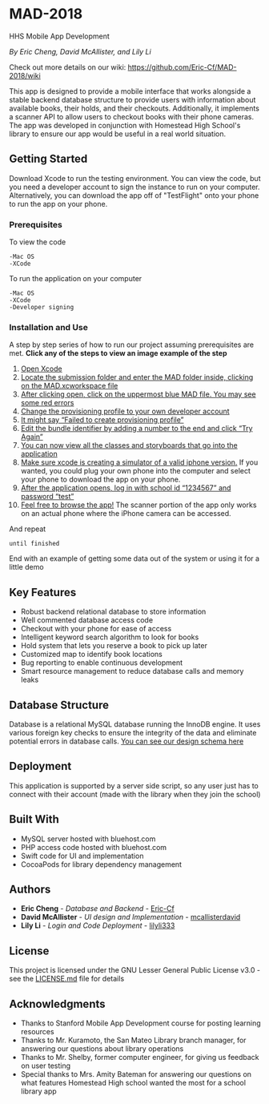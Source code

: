 # MAD-2018
HHS Mobile App Development

*By Eric Cheng, David McAllister, and Lily Li*

Check out more details on our wiki: https://github.com/Eric-Cf/MAD-2018/wiki

This app is designed to provide a mobile interface that works alongside a stable backend database structure to provide users with information about available books, their holds, and their checkouts. Additionally, it implements a scanner API to allow users to checkout books with their phone cameras. The app was developed in conjunction with Homestead High School's library to ensure our app would be useful in a real world situation.

## Getting Started

Download Xcode to run the testing environment. You can view the code, but you need a developer account to sign the instance to run on your computer. 
Alternatively, you can download the app off of "TestFlight" onto your phone to run the app on your phone.

### Prerequisites

To view the code
```
-Mac OS
-XCode
```
To run the application on your computer
```
-Mac OS
-XCode
-Developer signing 
```

### Installation and Use

A step by step series of how to run our project assuming prerequisites are met.
**Click any of the steps to view an image example of the step**

1. [Open Xcode](Pictures/Proj1.png)
2. [Locate the submission folder and enter the MAD folder inside, clicking on the MAD.xcworkspace file](Pictures/Proj2.png)
3. [After clicking open, click on the uppermost blue MAD file. You may see some red errors](Pictures/Proj3.png)
4. [Change the provisioning profile to your own developer account](Pictures/Proj4.png)
5. [It might say “Failed to create provisioning profile”](Pictures/Proj5.png)
6. [Edit the bundle identifier by adding a number to the end and click “Try Again”](Pictures/Proj6.png)
7. [You can now view all the classes and storyboards that go into the application](Pictures/Proj7.png)
8. [Make sure xcode is creating a simulator of a valid iphone version.](Pictures/Proj8.png) 
If you wanted, you could plug your own phone into the computer and select your phone to download the app on your phone.
9. [After the application opens, log in with school id “1234567” and password “test”](Pictures/Proj9.png)
10. [Feel free to browse the app!](Pictures/Proj10.png)
The scanner portion of the app only works on an actual phone where the iPhone camera can be accessed.



And repeat

```
until finished
```

End with an example of getting some data out of the system or using it for a little demo

## Key Features

* Robust backend relational database to store information
* Well commented database access code
* Checkout with your phone for ease of access
* Intelligent keyword search algorithm to look for books
* Hold system that lets you reserve a book to pick up later
* Customized map to identify book locations
* Bug reporting to enable continuous development
* Smart resource management to reduce database calls and memory leaks

## Database Structure

Database is a relational MySQL database running the InnoDB engine. It uses various foreign key checks to ensure the integrity of the data and eliminate potential errors in database calls.
[You can see our design schema here](https://eric-cf.github.io/MAD-2018/) 

## Deployment

This application is supported by a server side script, so any user just has to connect with their account (made with the library when they join the school)

## Built With

* MySQL server hosted with bluehost.com
* PHP access code hosted with bluehost.com
* Swift code for UI and implementation
* CocoaPods for library dependency management

## Authors

* **Eric Cheng** - *Database and Backend* - [Eric-Cf](https://github.com/Eric-Cf)
* **David McAllister** - *UI design and Implementation* - [mcallisterdavid](https://github.com/mcallisterdavid)
* **Lily Li** - *Login and Code Deployment* - [lilyli333](https://github.com/lilyli333)

## License

This project is licensed under the GNU Lesser General Public License v3.0 - see the [LICENSE.md](LICENSE.md) file for details

## Acknowledgments

* Thanks to Stanford Mobile App Development course for posting learning resources
* Thanks to Mr. Kuramoto, the San Mateo Library branch manager, for answering our questions about library operations
* Thanks to Mr. Shelby, former computer engineer, for giving us feedback on user testing
* Special thanks to Mrs. Amity Bateman for answering our questions on what features Homestead High school wanted the most for a school library app

